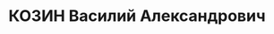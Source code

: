 ---
title: КОЗИН Василий Александрович
description: "1894 г.р., м.р.: РСФСР, Свердловская обл., Березовский р-н, п. Березовский,\
  \ русский\n старательский отдел Березовского рудоуправления \"Уралзолото\", старший\
  \ артели № 17.\n прож.: Свердловская обл., Березовский р-н, п. Березовский\n арестован\
  \ 15.02.1937\n Приговор: 29.03.1937 — 8 лет ИТЛ."
---